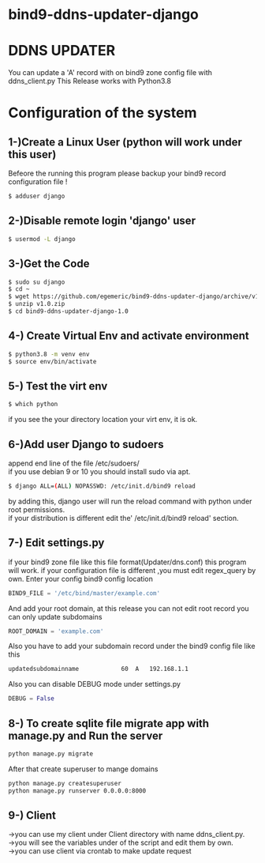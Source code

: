 # bind9-ddns-updater-django
# DDNS UPDATER
You can update a 'A' record with on bind9 zone config file with ddns_client.py
This Release works with Python3.8

# Configuration of the system  
## 1-)Create a Linux User (python will work under this user)

Befeore the running this program please backup your bind9 record configuration file !
```sh
$ adduser django
```
## 2-)Disable remote login 'django' user
```sh
$ usermod -L django
```
## 3-)Get the Code
```sh
$ sudo su django
$ cd ~
$ wget https://github.com/egemeric/bind9-ddns-updater-django/archive/v1.0.zip
$ unzip v1.0.zip
$ cd bind9-ddns-updater-django-1.0
```
## 4-) Create Virtual Env and activate environment

```sh
$ python3.8 -m venv env
$ source env/bin/activate
```
## 5-) Test the virt env

```sh
$ which python
```
if you see the your directory location your virt env, it is ok.

## 6-)Add user Django to sudoers

append end line of the file /etc/sudoers/  
if you use debian 9 or 10 you should install sudo via apt.
```sh
$ django ALL=(ALL) NOPASSWD: /etc/init.d/bind9 reload
```
by adding this, django user will run the reload command with python under root permissions.  
if your distribution is different edit  the' /etc/init.d/bind9 reload' section.

## 7-) Edit settings.py

if your bind9 zone file like this file format(Updater/dns.conf) this program will work. if your configuration file is different ,you must edit regex_query by own.
Enter your config bind9 config location
```python
BIND9_FILE = '/etc/bind/master/example.com'
```
And add your root domain, at this release you can not edit root record you can only update subdomains
```python
ROOT_DOMAIN = 'example.com'
```
Also you have to add your subdomain record under the bind9 config file like this
```sh
updatedsubdomainname			60	A	192.168.1.1
```

Also you can disable DEBUG mode under settings.py
```python
DEBUG = False
```
## 8-) To create sqlite file migrate app with manage.py and Run the server
```sh
python manage.py migrate
```
After that create superuser to mange domains 
```sh
python manage.py createsuperuser
python manage.py runserver 0.0.0.0:8000
```
## 9-) Client
->you can use my client under Client directory with name ddns_client.py.  
->you will see the variables under of the script and edit them by own.  
->you can use client via crontab to make update request   


